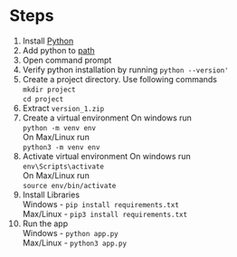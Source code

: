 # Steps

1. Install [Python](https://www.python.org/downloads/)
2. Add python to [path](https://datatofish.com/add-python-to-windows-path/)
3. Open command prompt
4. Verify python installation by running `python --version'`
5. Create a project directory. Use following commands  
   `mkdir project`  
   `cd project`
6. Extract `version_1.zip`
7. Create a virtual environment
   On windows run  
   `python -m venv env`  
   On Max/Linux run  
   `python3 -m venv env`
8. Activate virtual environment
   On windows run  
   `env\Scripts\activate`  
   On Max/Linux run  
   `source env/bin/activate`
9. Install Libraries  
   Windows - `pip install requirements.txt`  
   Max/Linux - `pip3 install requirements.txt`
10. Run the app  
    Windows - `python app.py`  
    Max/Linux - `python3 app.py`

